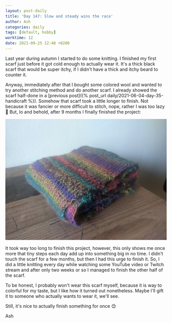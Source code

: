 ```yaml
---
layout: post-daily
title: 'Day 147: Slow and steady wins the race'
author: Ash
categories: daily
tags: [default, hobby]
worktime: 12
date: 2021-09-25 12:48 +0200
---
```

Last year during autumn I started to do some knitting. I finished my first scarf just before it got cold enough to actually wear it. It's a thick black scarf that would be super itchy, if I didn't have a thick and itchy beard to counter it.

Anyway, immediately after that I bought some colored wool and wanted to try another stitching method and do another scarf. I already showed the scarf half-done in a [previous post]({% post_url daily/2021-06-04-day-35-handicraft %}). Somehow that scarf took a little longer to finish. Not because it was fancier or more difficult to stitch, nope, rather I was too lazy 😬 But, lo and behold, after 9 months I finally finished the project:

![colored-scarf](/assets/res/daily/day-147-scarf.jpg)

It took way too long to finish this project, however, this only shows me once more that tiny steps each day add up into something big in no time. I didn't touch the scarf for a few months, but then I had this urge to finish it. So, I did a little knitting every day while watching some YouTube video or Twitch stream and after only two weeks or so I managed to finish the other half of the scarf.

To be honest, I probably won't wear this scarf myself, because it is way to colorful for my taste, but I like how it turned out nonetheless. Maybe I'll gift it to someone who actually wants to wear it, we'll see.

Still, it's nice to actually finish something for once 😊

Ash
